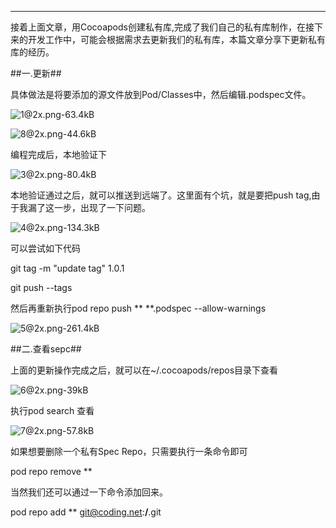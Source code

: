 ﻿



---

接着上面文章，用Cocoapods创建私有库,完成了我们自己的私有库制作，在接下来的开发工作中，可能会根据需求去更新我们的私有库，本篇文章分享下更新私有库的经历。

##一.更新##

具体做法是将要添加的源文件放到Pod/Classes中，然后编辑.podspec文件。

![1@2x.png-63.4kB][1]


![8@2x.png-44.6kB][2]

编程完成后，本地验证下

![3@2x.png-80.4kB][3]

本地验证通过之后，就可以推送到远端了。这里面有个坑，就是要把push tag,由于我漏了这一步，出现了一下问题。

![4@2x.png-134.3kB][4]

可以尝试如下代码

git tag -m "update tag" 1.0.1

git push --tags 

然后再重新执行pod repo push ** **.podspec --allow-warnings

![5@2x.png-261.4kB][5]

##二.查看sepc##

上面的更新操作完成之后，就可以在~/.cocoapods/repos目录下查看

![6@2x.png-39kB][6]

执行pod search 查看

![7@2x.png-57.8kB][7]

如果想要删除一个私有Spec Repo，只需要执行一条命令即可

pod repo remove **

当然我们还可以通过一下命令添加回来。

pod repo add ** git@coding.net:**/**.git



  [1]: http://static.zybuluo.com/stevenlfg/4l9vywh1r0p5edsdb0ok7rzh/1@2x.png
  [2]: http://static.zybuluo.com/stevenlfg/btctktd27do1y1fs2nbx3ef0/8@2x.png
  [3]: http://static.zybuluo.com/stevenlfg/d3e2copthpjog84duo1aw0yq/3@2x.png
  [4]: http://static.zybuluo.com/stevenlfg/tfhm97de70wjg0jmzesceqsx/4@2x.png
  [5]: http://static.zybuluo.com/stevenlfg/ji43jcgs62gejrrr909a1soj/5@2x.png
  [6]: http://static.zybuluo.com/stevenlfg/s9neo1oj6t6gf3ngh7851pgu/6@2x.png
  [7]: http://static.zybuluo.com/stevenlfg/ic3a08v516u570kbiwymyl7t/7@2x.png